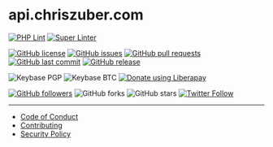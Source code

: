 # api.chriszuber.com 
[![PHP Lint](https://github.com/shgysk8zer0/api.chriszuber.com/workflows/PHP%20Lint/badge.svg)](https://github.com/shgysk8zer0/api.chriszuber.com/actions?query=workflow%3A%22PHP+Lint%22)
[![Super Linter](https://github.com/shgysk8zer0/api.chriszuber.com/workflows/Lint%20Code%20Base/badge.svg)](https://github.com/shgysk8zer0/api.chriszuber.com/actions?query=workflow%3A%22Lint+Code+Base%22)

[![GitHub license](https://img.shields.io/github/license/shgysk8zer0/api.chriszuber.com.svg)](https://github.com/shgysk8zer0/api.chriszuber.com/blob/master/LICENSE)
[![GitHub issues](https://img.shields.io/github/issues/shgysk8zer0/api.chriszuber.com.svg)](https://github.com/shgysk8zer0/api.chriszuber.com/issues)
[![GitHub pull requests](https://img.shields.io/github/issues-pr/shgysk8zer0/api.chriszuber.com.svg)](https://github.com/shgysk8zer0/api.chriszuber.com/pulls)
[![GitHub last commit](https://img.shields.io/github/last-commit/shgysk8zer0/api.chriszuber.com.svg)](https://github.com/shgysk8zer0/api.chriszuber.com/commits/master)
[![GitHub release](https://img.shields.io/github/release/shgysk8zer0/api.chriszuber.com.svg)](https://github.com/shgysk8zer0/api.chriszuber.com/releases)

![Keybase PGP](https://img.shields.io/keybase/pgp/shgysk8zer0.svg)
![Keybase BTC](https://img.shields.io/keybase/btc/shgysk8zer0.svg)
[![Donate using Liberapay](https://img.shields.io/liberapay/receives/shgysk8zer0.svg?logo=liberapay)](https://liberapay.com/shgysk8zer0/donate "Donate using Liberapay")

[![GitHub followers](https://img.shields.io/github/followers/shgysk8zer0.svg?style=social)](https://github.com/shgysk8zer0?tab=followers)
![GitHub forks](https://img.shields.io/github/forks/shgysk8zer0/api.chriszuber.com.svg?style=social)
![GitHub stars](https://img.shields.io/github/stars/shgysk8zer0/api.chriszuber.com.svg?style=social)
[![Twitter Follow](https://img.shields.io/twitter/follow/shgysk8zer0.svg?style=social)](https://twitter.com/shgysk8zer0/)
- - -

- [Code of Conduct](./.github/CODE_OF_CONDUCT.md)
- [Contributing](./.github/CONTRIBUTING.md)
- [Security Policy](./.github/SECURITY.md)

